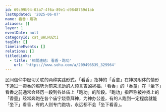 ```yaml
---
id: 69c99b94-03a7-4f6a-89e1-d9848759d1ab
lastUpdated: '2025-06-07'
name: 看香・跑功
aliases: []
layer: 1
eventDate: null
categoryId: cat_uWLHUZtI
tagIds: []
timelineEvents: []
relations: []
titledLinks:
  - title: '相關連結: 看香・跑功'
    url: 'https://www.sohu.com/a/209496539_329964'
---
```

民间信仰中密切关联的两种实践形式。「看香」指神的「香童」在神灵附体的情形下通过一攒香的燃势为前来求助的人预言吉凶祸福，「看香」的「香童」在「坐下」看香之前通常会经历一段到各处庙上「跑功」的阶段。「跑功」指声称被神找上的「香童」经常奔跑在各个庙宇烧香拜神，为神办公差，有的人跑到一定程度就能「坐下」看香，有的人则专门跑功，永远都不会「坐下看香」。
